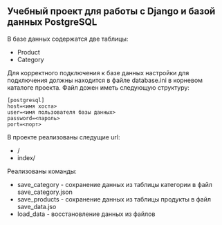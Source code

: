 ## Учебный проект для работы с Django и базой данных PostgreSQL

В базе данных содержатся две таблицы:

*   Product
*   Category

Для корректного подключения к базе данных настройки для подключения должны находится в файле database.ini в корневом каталоге проекта. Файл дожен иметь следующую структуру:

    [postgresql]
    host=<имя хоста>
    user=<имя пользователя базы данных>
    password=<пароль>
    port=<порт>

В проекте реализованы следущие url:
*   /
  * index/

Реализованы команды:
*   save_category - сохранение данных из таблицы категории в файл save_category.json
* save_products - сохранение данных из таблицы продукты в файл save_data.jso
* load_data - восстановление данных из файлов
